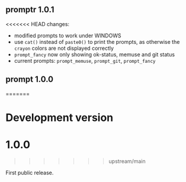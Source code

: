## promptr 1.0.1

<<<<<<< HEAD
changes:
  - modified prompts to work under WINDOWS
  - use `cat()` instead of `paste0()` to print the prompts, as otherwise the 
    `crayon` colors are not displayed correctly
  - `prompt_fancy` now only showing ok-status, memuse and git status
  - current prompts: `prompt_memuse`, `prompt_git`, `prompt_fancy`


## prompt 1.0.0
=======
# Development version

# 1.0.0
>>>>>>> upstream/main

First public release.
